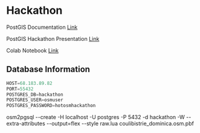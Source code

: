 # Hackathon

PostGIS Documentation [Link](https://postgis.net/documentation/)

PostGIS Hackathon Presentation [Link](https://docs.google.com/presentation/d/1kUKjeVPoLCle0my1GGi88YE_AFvwFE7iWtTWVsOv4sQ/edit?usp=sharing)

Colab Notebook [Link](https://colab.research.google.com/drive/1xXsXA5lVXtERIhFMp6Ep2uL68LlhTPS2?usp=sharing)

## Database Information

```Python
HOST=68.183.89.82
PORT=55432
POSTGRES_DB=hackathon
POSTGRES_USER=osmuser
POSTGRES_PASSWORD=hotosmhackathon
```

osm2pgsql --create -H localhost -U postgres -P 5432 -d hackathon -W --extra-attributes --output=flex --style raw.lua coulibistrie_dominica.osm.pbf